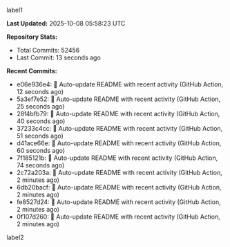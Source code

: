
label1 
<!-- ACTIVITY_START -->
**Last Updated:** 2025-10-08 05:58:23 UTC

**Repository Stats:**
- Total Commits: 52456
- Last Commit: 13 seconds ago

**Recent Commits:**
- e06e936e4: 🤖 Auto-update README with recent activity (GitHub Action, 12 seconds ago)
- 5a3ef7e52: 🤖 Auto-update README with recent activity (GitHub Action, 25 seconds ago)
- 28f4bfb79: 🤖 Auto-update README with recent activity (GitHub Action, 40 seconds ago)
- 37233c4cc: 🤖 Auto-update README with recent activity (GitHub Action, 51 seconds ago)
- d41ace66e: 🤖 Auto-update README with recent activity (GitHub Action, 60 seconds ago)
- 7f185121b: 🤖 Auto-update README with recent activity (GitHub Action, 74 seconds ago)
- 2c72a203a: 🤖 Auto-update README with recent activity (GitHub Action, 2 minutes ago)
- 6db20bacf: 🤖 Auto-update README with recent activity (GitHub Action, 2 minutes ago)
- fe8527d24: 🤖 Auto-update README with recent activity (GitHub Action, 2 minutes ago)
- 0f107d260: 🤖 Auto-update README with recent activity (GitHub Action, 2 minutes ago)
<!-- ACTIVITY_END -->

label2
